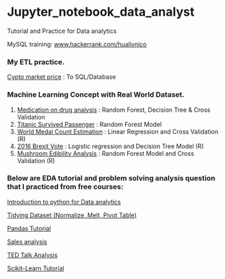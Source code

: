 # Jupyter_notebook_data_analyst
Tutorial and Practice for Data analytics

MySQL training:
www.hackerrank.com/hualivnico

### My ETL practice.

[Cypto market price](https://github.com/nico2997/Jupyter_notebook_data_analyst/tree/main/ETL%20practice) : To SQL/Database

### Machine Learning Concept with Real World Dataset.

1. [Medication on drug analysis](https://github.com/nico2997/Jupyter_notebook_data_analyst/tree/main/Drugs%20analysis) : Random Forest, Decision Tree & Cross Validation
2. [Titanic Survived Passenger](https://github.com/nico2997/Jupyter_notebook_data_analyst/tree/main/RandomForestModel) : Random Forest Model
3. [World Medal Count Estimation](https://github.com/nico2997/Jupyter_notebook_data_analyst/tree/main/Generalized%20Linear%20Model%20R) : Linear Regression and Cross Validation (R)
4. [2016 Brexit Vote](https://github.com/nico2997/Jupyter_notebook_data_analyst/tree/main/Logistic%20Regression%20R) : Logistic regression and Decision Tree Model (R)
5. [Mushroom Edibility Analysis](https://github.com/nico2997/Jupyter_notebook_data_analyst/tree/main/Random%20Forest%20R) : Random Forest Model and Cross Validation (R)




### Below are EDA tutorial and problem solving analysis question that I practiced from free courses:

[Introduction to python for Data analytics](https://github.com/nico2997/Jupyter_notebook_data_analyst/tree/main/Exercise)

[Tidying Dataset (Normalize, Melt, Pivot Table)](https://github.com/nico2997/Jupyter_notebook_data_analyst/tree/main/Tidying%20dataset%20-%20Normalize%2C%20melt()%2C%20pivot_table())

[Pandas Tutorial](https://github.com/nico2997/Jupyter_notebook_data_analyst/tree/main/Pandas%20tutorial) 

[Sales analysis](https://github.com/nico2997/Jupyter_notebook_data_analyst/tree/main/Sales%20Analysis)

[TED Talk Analysis](https://github.com/nico2997/Jupyter_notebook_data_analyst/tree/main/TED_talk_analysis)

[Scikit-Learn Tutorial](https://github.com/nico2997/Jupyter_notebook_data_analyst/tree/main/Machine%20Learning%20Tutorial)


